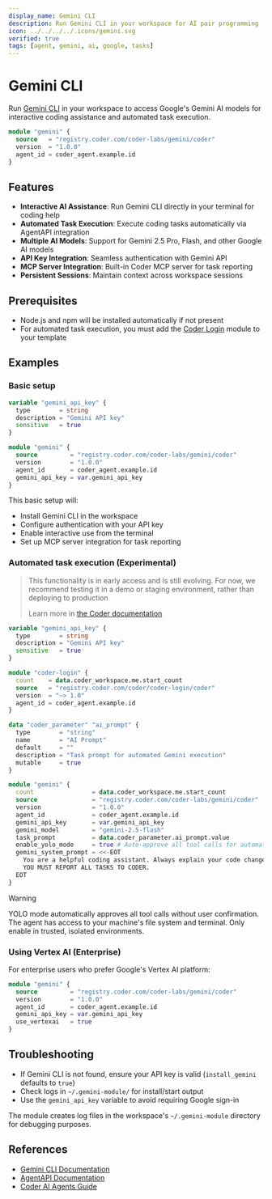 ```yaml
---
display_name: Gemini CLI
description: Run Gemini CLI in your workspace for AI pair programming
icon: ../../../../.icons/gemini.svg
verified: true
tags: [agent, gemini, ai, google, tasks]
---
```


# Gemini CLI

Run [Gemini CLI](https://github.com/google-gemini/gemini-cli) in your workspace to access Google's Gemini AI models for interactive coding assistance and automated task execution.

```tf
module "gemini" {
  source   = "registry.coder.com/coder-labs/gemini/coder"
  version  = "1.0.0"
  agent_id = coder_agent.example.id
}
```

## Features

- **Interactive AI Assistance**: Run Gemini CLI directly in your terminal for coding help
- **Automated Task Execution**: Execute coding tasks automatically via AgentAPI integration
- **Multiple AI Models**: Support for Gemini 2.5 Pro, Flash, and other Google AI models
- **API Key Integration**: Seamless authentication with Gemini API
- **MCP Server Integration**: Built-in Coder MCP server for task reporting
- **Persistent Sessions**: Maintain context across workspace sessions

## Prerequisites

- Node.js and npm will be installed automatically if not present
- For automated task execution, you must add the [Coder Login](https://registry.coder.com/modules/coder/coder-login) module to your template

## Examples

### Basic setup

```tf
variable "gemini_api_key" {
  type        = string
  description = "Gemini API key"
  sensitive   = true
}

module "gemini" {
  source         = "registry.coder.com/coder-labs/gemini/coder"
  version        = "1.0.0"
  agent_id       = coder_agent.example.id
  gemini_api_key = var.gemini_api_key
}
```

This basic setup will:

- Install Gemini CLI in the workspace
- Configure authentication with your API key
- Enable interactive use from the terminal
- Set up MCP server integration for task reporting

### Automated task execution (Experimental)

> This functionality is in early access and is still evolving.
> For now, we recommend testing it in a demo or staging environment,
> rather than deploying to production
>
> Learn more in [the Coder documentation](https://coder.com/docs/ai-coder)

```tf
variable "gemini_api_key" {
  type        = string
  description = "Gemini API key"
  sensitive   = true
}

module "coder-login" {
  count    = data.coder_workspace.me.start_count
  source   = "registry.coder.com/coder/coder-login/coder"
  version  = "~> 1.0"
  agent_id = coder_agent.example.id
}

data "coder_parameter" "ai_prompt" {
  type        = "string"
  name        = "AI Prompt"
  default     = ""
  description = "Task prompt for automated Gemini execution"
  mutable     = true
}

module "gemini" {
  count                = data.coder_workspace.me.start_count
  source               = "registry.coder.com/coder-labs/gemini/coder"
  version              = "1.0.0"
  agent_id             = coder_agent.example.id
  gemini_api_key       = var.gemini_api_key
  gemini_model         = "gemini-2.5-flash"
  task_prompt          = data.coder_parameter.ai_prompt.value
  enable_yolo_mode     = true # Auto-approve all tool calls for automation
  gemini_system_prompt = <<-EOT
    You are a helpful coding assistant. Always explain your code changes clearly.
    YOU MUST REPORT ALL TASKS TO CODER.
  EOT
}
```

> [!WARNING]
> YOLO mode automatically approves all tool calls without user confirmation. The agent has access to your machine's file system and terminal. Only enable in trusted, isolated environments.

### Using Vertex AI (Enterprise)

For enterprise users who prefer Google's Vertex AI platform:

```tf
module "gemini" {
  source         = "registry.coder.com/coder-labs/gemini/coder"
  version        = "1.0.0"
  agent_id       = coder_agent.example.id
  gemini_api_key = var.gemini_api_key
  use_vertexai   = true
}
```

## Troubleshooting

- If Gemini CLI is not found, ensure your API key is valid (`install_gemini` defaults to `true`)
- Check logs in `~/.gemini-module/` for install/start output
- Use the `gemini_api_key` variable to avoid requiring Google sign-in

The module creates log files in the workspace's `~/.gemini-module` directory for debugging purposes.

## References

- [Gemini CLI Documentation](https://github.com/google-gemini/gemini-cli)
- [AgentAPI Documentation](https://github.com/coder/agentapi)
- [Coder AI Agents Guide](https://coder.com/docs/ai-coder)
